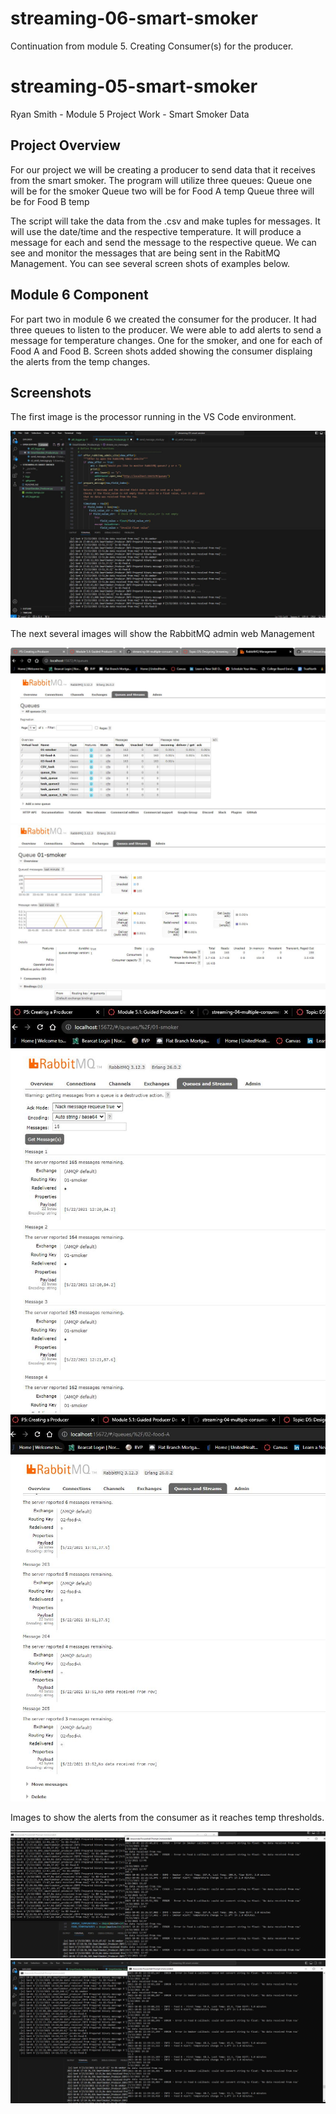 # streaming-06-smart-smoker
Continuation from module 5. Creating Consumer(s) for the producer. 

# streaming-05-smart-smoker

Ryan Smith - Module 5 Project Work - Smart Smoker Data

## Project Overview

For our project we will be creating a producer to send data that it receives from the smart smoker. The program will utilize three queues:
    Queue one will be for the smoker
    Queue two will be for Food A temp
    Queue three will be for Food B temp

The script will take the data from the .csv and make tuples for messages. It will use the date/time and the respective temperature. 
It will produce a message for each and send the message to the respective queue.
We can see and monitor the messages that are being sent in the RabitMQ Management. You can see several screen shots of examples below. 

## Module 6 Component

For part two in module 6 we created the consumer for the producer. It had three queues to listen to the producer. We were able to add alerts to send a message for temperature
changes. One for the smoker, and one for each of Food A and Food B. Screen shots added showing the consumer displaing the alerts from the temp changes. 


## Screenshots

The first image is the processor running in the VS Code environment.

![Smoker Python Producer Running in VS Code](./images/SmokerPythonApp.JPG)

The next several images will show the RabbitMQ admin web Management

![Reading from .csv and sending/receiving with multiplt terminals](./images/RabbitMQ_Overview.JPG)
![Reading from .csv and sending/receiving with multiplt terminals](./images/Smoker_Queue1.JPG)
![Reading from .csv and sending/receiving with multiplt terminals](./images/SmokerMessages.JPG)
![Reading from .csv and sending/receiving with multiplt terminals](./images/FoodAQueue.JPG)

Images to show the alerts from the consumer as it reaches temp thresholds.

![Reading from .csv and sending/receiving with multiplt terminals](./images/SmokerDropAlert.JPG)
![Reading from .csv and sending/receiving with multiplt terminals](./images/FoodTempAlerts.JPG)
